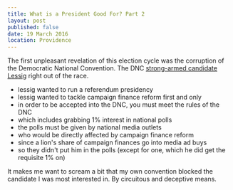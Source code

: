 ```yaml
---
title: What is a President Good For? Part 2
layout: post
published: false
date: 19 March 2016
location: Providence
---
```


The first unpleasant revelation of this election cycle was the corruption of the Democratic National Convention. The DNC [strong-armed candidate Lessig](https://en.wikipedia.org/wiki/Lawrence_Lessig_presidential_campaign,_2016#Out) right out of the race.

* lessig wanted to run a referendum presidency
* lessig wanted to tackle campaign finance reform first and only
* in order to be accepted into the DNC, you must meet the rules of the DNC
* which includes grabbing 1% interest in national polls
* the polls must be given by national media outlets
* who would be directly affected by campaign finance reform
* since a lion's share of campaign finances go into media ad buys
* so they didn't put him in the polls (except for one, which he did get the requisite 1% on)

It makes me want to scream a bit that my own convention blocked the candidate I was most interested in. By circuitous and deceptive means.
